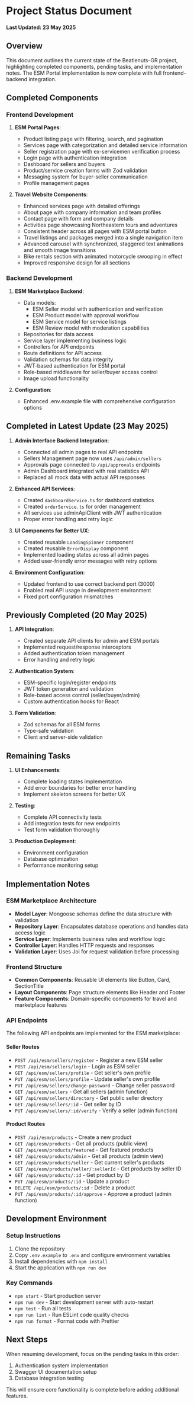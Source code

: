 # Project Status Document

**Last Updated: 23 May 2025**

## Overview
This document outlines the current state of the Beatlenuts-GR project, highlighting completed components, pending tasks, and implementation notes. The ESM Portal implementation is now complete with full frontend-backend integration.

## Completed Components

### Frontend Development
1. **ESM Portal Pages**:
   - Product listing page with filtering, search, and pagination
   - Services page with categorization and detailed service information
   - Seller registration page with ex-servicemen verification process
   - Login page with authentication integration
   - Dashboard for sellers and buyers
   - Product/service creation forms with Zod validation
   - Messaging system for buyer-seller communication
   - Profile management pages

2. **Travel Website Components**:
   - Enhanced services page with detailed offerings
   - About page with company information and team profiles
   - Contact page with form and company details
   - Activities page showcasing Northeastern tours and adventures
   - Consistent header across all pages with ESM portal button
   - Travel listings and packages merged into a single navigation item
   - Advanced carousel with synchronized, staggered text animations and smooth image transitions
   - Bike rentals section with animated motorcycle swooping in effect
   - Improved responsive design for all sections

### Backend Development
1. **ESM Marketplace Backend**:
   - Data models:
     - ESM Seller model with authentication and verification
     - ESM Product model with approval workflow
     - ESM Service model for service listings
     - ESM Review model with moderation capabilities
   - Repositories for data access
   - Service layer implementing business logic
   - Controllers for API endpoints
   - Route definitions for API access
   - Validation schemas for data integrity
   - JWT-based authentication for ESM portal
   - Role-based middleware for seller/buyer access control
   - Image upload functionality

2. **Configuration**:
   - Enhanced .env.example file with comprehensive configuration options

## Completed in Latest Update (23 May 2025)

1. **Admin Interface Backend Integration**:
   - Connected all admin pages to real API endpoints
   - Sellers Management page now uses `/api/admin/sellers`
   - Approvals page connected to `/api/approvals` endpoints
   - Admin Dashboard integrated with real statistics API
   - Replaced all mock data with actual API responses

2. **Enhanced API Services**:
   - Created `dashboardService.ts` for dashboard statistics
   - Created `orderService.ts` for order management
   - All services use adminApiClient with JWT authentication
   - Proper error handling and retry logic

3. **UI Components for Better UX**:
   - Created reusable `LoadingSpinner` component
   - Created reusable `ErrorDisplay` component
   - Implemented loading states across all admin pages
   - Added user-friendly error messages with retry options

4. **Environment Configuration**:
   - Updated frontend to use correct backend port (3000)
   - Enabled real API usage in development environment
   - Fixed port configuration mismatches

## Previously Completed (20 May 2025)

1. **API Integration**:
   - Created separate API clients for admin and ESM portals
   - Implemented request/response interceptors
   - Added authentication token management
   - Error handling and retry logic

2. **Authentication System**:
   - ESM-specific login/register endpoints
   - JWT token generation and validation
   - Role-based access control (seller/buyer/admin)
   - Custom authentication hooks for React

3. **Form Validation**:
   - Zod schemas for all ESM forms
   - Type-safe validation
   - Client and server-side validation

## Remaining Tasks

1. **UI Enhancements**:
   - Complete loading states implementation
   - Add error boundaries for better error handling
   - Implement skeleton screens for better UX

2. **Testing**:
   - Complete API connectivity tests
   - Add integration tests for new endpoints
   - Test form validation thoroughly

3. **Production Deployment**:
   - Environment configuration
   - Database optimization
   - Performance monitoring setup

## Implementation Notes

### ESM Marketplace Architecture
- **Model Layer**: Mongoose schemas define the data structure with validation
- **Repository Layer**: Encapsulates database operations and handles data access logic
- **Service Layer**: Implements business rules and workflow logic
- **Controller Layer**: Handles HTTP requests and responses
- **Validation Layer**: Uses Joi for request validation before processing

### Frontend Structure
- **Common Components**: Reusable UI elements like Button, Card, SectionTitle
- **Layout Components**: Page structure elements like Header and Footer
- **Feature Components**: Domain-specific components for travel and marketplace features

### API Endpoints
The following API endpoints are implemented for the ESM marketplace:

#### Seller Routes
- `POST /api/esm/sellers/register` - Register a new ESM seller
- `POST /api/esm/sellers/login` - Login as ESM seller
- `GET /api/esm/sellers/profile` - Get seller's own profile
- `PUT /api/esm/sellers/profile` - Update seller's own profile
- `PUT /api/esm/sellers/change-password` - Change seller password
- `GET /api/esm/sellers` - Get all sellers (admin function)
- `GET /api/esm/sellers/directory` - Get public seller directory
- `GET /api/esm/sellers/:id` - Get seller by ID
- `PUT /api/esm/sellers/:id/verify` - Verify a seller (admin function)

#### Product Routes
- `POST /api/esm/products` - Create a new product
- `GET /api/esm/products` - Get all products (public view)
- `GET /api/esm/products/featured` - Get featured products
- `GET /api/esm/products/admin` - Get all products (admin view)
- `GET /api/esm/products/seller` - Get current seller's products
- `GET /api/esm/products/seller/:sellerId` - Get products by seller ID
- `GET /api/esm/products/:id` - Get product by ID
- `PUT /api/esm/products/:id` - Update a product
- `DELETE /api/esm/products/:id` - Delete a product
- `PUT /api/esm/products/:id/approve` - Approve a product (admin function)

## Development Environment

### Setup Instructions
1. Clone the repository
2. Copy `.env.example` to `.env` and configure environment variables
3. Install dependencies with `npm install`
4. Start the application with `npm run dev`

### Key Commands
- `npm start` - Start production server
- `npm run dev` - Start development server with auto-restart
- `npm test` - Run all tests
- `npm run lint` - Run ESLint code quality checks
- `npm run format` - Format code with Prettier

## Next Steps
When resuming development, focus on the pending tasks in this order:
1. Authentication system implementation
2. Swagger UI documentation setup
3. Database integration testing

This will ensure core functionality is complete before adding additional features.